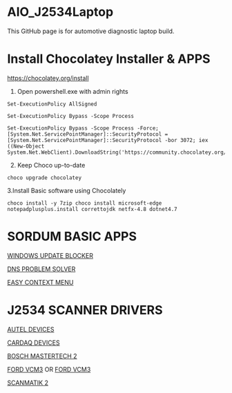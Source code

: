 # AIO_J2534Laptop
This GitHub page is for automotive diagnostic laptop build.


# Install Chocolatey Installer & APPS
https://chocolatey.org/install

1. Open powershell.exe with admin rights

```
Set-ExecutionPolicy AllSigned
```
```
Set-ExecutionPolicy Bypass -Scope Process
```
```
Set-ExecutionPolicy Bypass -Scope Process -Force; [System.Net.ServicePointManager]::SecurityProtocol = [System.Net.ServicePointManager]::SecurityProtocol -bor 3072; iex ((New-Object System.Net.WebClient).DownloadString('https://community.chocolatey.org/install.ps1'))
```
2. Keep Choco up-to-date
```
choco upgrade chocolatey
````

3.Install Basic software using Chocolately

```
choco install -y 7zip choco install microsoft-edge notepadplusplus.install correttojdk netfx-4.8 dotnet4.7
```


# SORDUM BASIC APPS

[WINDOWS UPDATE BLOCKER](https://www.sordum.org/downloads/?st-windows-update-blocker)

[DNS PROBLEM SOLVER](https://www.sordum.org/downloads/?dns-angel)

[EASY CONTEXT MENU](https://www.sordum.org/downloads/?easy-context-menu)


# J2534 SCANNER DRIVERS

[AUTEL DEVICES](https://autel.com/us/software-downloads/) 

[CARDAQ DEVICES](https://www.opusivs.com/support/product-downloads/)

[BOSCH MASTERTECH 2](https://www.boschdiagnostics.com/software-updates/mastertech-ii-vci-firmware)

[FORD VCM3](https://www.fordtechservice.dealerconnection.com/Rotunda/MCSIDSDownloadSoftware) OR [FORD VCM3](https://www.maverickdiagnostics.com/ford-dealer-diagnostic-software-updates/)

[SCANMATIK 2](https://scanmatik.pro/pages/downloads)
